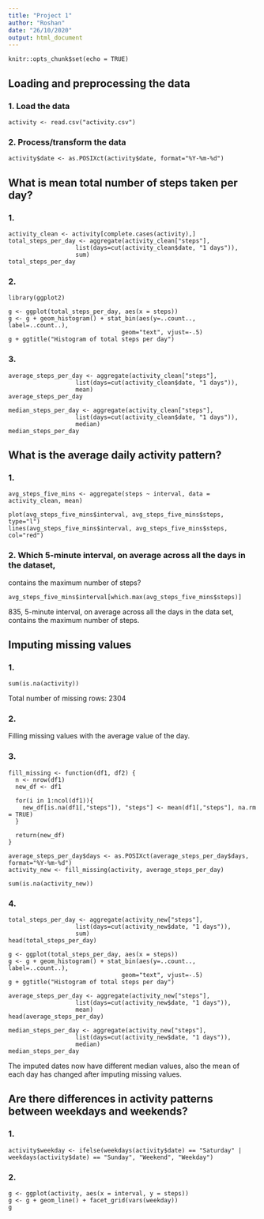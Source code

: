 ```yaml
---
title: "Project 1"
author: "Roshan"
date: "26/10/2020"
output: html_document
---
```


```{r setup, include=FALSE}
knitr::opts_chunk$set(echo = TRUE)
```

## Loading and preprocessing the data

### 1. Load the data
```{r}
activity <- read.csv("activity.csv")
```

### 2. Process/transform the data
```{r}
activity$date <- as.POSIXct(activity$date, format="%Y-%m-%d")
```


## What is mean total number of steps taken per day?

### 1. 
```{r}
activity_clean <- activity[complete.cases(activity),]
total_steps_per_day <- aggregate(activity_clean["steps"], 
                   list(days=cut(activity_clean$date, "1 days")),
                   sum)
total_steps_per_day
```

### 2. 
```{r}
library(ggplot2)

g <- ggplot(total_steps_per_day, aes(x = steps))
g <- g + geom_histogram() + stat_bin(aes(y=..count.., label=..count..), 
                                geom="text", vjust=-.5)
g + ggtitle("Histogram of total steps per day")
```

### 3. 

```{r}
average_steps_per_day <- aggregate(activity_clean["steps"], 
                   list(days=cut(activity_clean$date, "1 days")),
                   mean)
average_steps_per_day
```

```{r}
median_steps_per_day <- aggregate(activity_clean["steps"], 
                   list(days=cut(activity_clean$date, "1 days")),
                   median)
median_steps_per_day
```

## What is the average daily activity pattern?

### 1. 

```{r}
avg_steps_five_mins <- aggregate(steps ~ interval, data = activity_clean, mean)

plot(avg_steps_five_mins$interval, avg_steps_five_mins$steps, type="l")
lines(avg_steps_five_mins$interval, avg_steps_five_mins$steps, col="red")
```

### 2. Which 5-minute interval, on average across all the days in the dataset, 
contains the maximum number of steps?

```{r}
avg_steps_five_mins$interval[which.max(avg_steps_five_mins$steps)]
```

835, 5-minute interval, on average across all the days in the 
data set, contains the maximum number of steps.

## Imputing missing values

### 1.

```{r}
sum(is.na(activity))
```

Total number of missing rows: 2304

### 2. 

Filling missing values with the average value of the day.

### 3.

```{r}
fill_missing <- function(df1, df2) {
  n <- nrow(df1) 
  new_df <- df1

  for(i in 1:ncol(df1)){
    new_df[is.na(df1[,"steps"]), "steps"] <- mean(df1[,"steps"], na.rm = TRUE)
  }
  
  return(new_df)
}

average_steps_per_day$days <- as.POSIXct(average_steps_per_day$days, format="%Y-%m-%d")
activity_new <- fill_missing(activity, average_steps_per_day)

sum(is.na(activity_new))
```

### 4. 

```{r}
total_steps_per_day <- aggregate(activity_new["steps"], 
                   list(days=cut(activity_new$date, "1 days")),
                   sum)
head(total_steps_per_day)
```

```{r}
g <- ggplot(total_steps_per_day, aes(x = steps))
g <- g + geom_histogram() + stat_bin(aes(y=..count.., label=..count..), 
                                geom="text", vjust=-.5)
g + ggtitle("Histogram of total steps per day")
```

```{r}
average_steps_per_day <- aggregate(activity_new["steps"], 
                   list(days=cut(activity_new$date, "1 days")),
                   mean)
head(average_steps_per_day)
```

```{r}
median_steps_per_day <- aggregate(activity_new["steps"], 
                   list(days=cut(activity_new$date, "1 days")),
                   median)
median_steps_per_day
```

The imputed dates now have different median values, also the mean
of each day has changed after imputing missing values.

## Are there differences in activity patterns between weekdays and weekends?


### 1.

```{r}
activity$weekday <- ifelse(weekdays(activity$date) == "Saturday" | weekdays(activity$date) == "Sunday", "Weekend", "Weekday")
```


### 2.

```{r}
g <- ggplot(activity, aes(x = interval, y = steps))
g <- g + geom_line() + facet_grid(vars(weekday))
g
```

